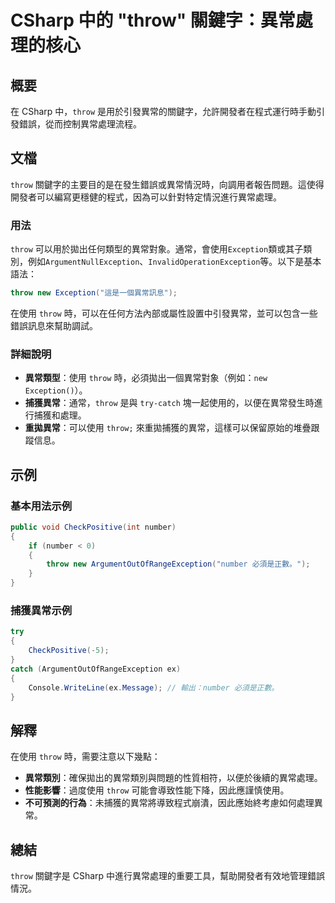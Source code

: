 <!--
Meta Description: # CSharp 中的 "throw" 關鍵字：異常處理的核心 ## 概要 在 CSharp 中，`throw` 是用於引發異常的關鍵字，允許開發者在程式運行時手動引發錯誤，從而控制異常處理流程。 ## 文檔 `throw` 關鍵字的主要目的是在發生錯誤或異常情況時，向調用者報告問題。這使得開發者可...
Meta Keywords: throw, csharp, number, exception, new
-->

# CSharp 中的 "throw" 關鍵字：異常處理的核心

## 概要
在 CSharp 中，`throw` 是用於引發異常的關鍵字，允許開發者在程式運行時手動引發錯誤，從而控制異常處理流程。

## 文檔
`throw` 關鍵字的主要目的是在發生錯誤或異常情況時，向調用者報告問題。這使得開發者可以編寫更穩健的程式，因為可以針對特定情況進行異常處理。

### 用法
`throw` 可以用於拋出任何類型的異常對象。通常，會使用`Exception`類或其子類別，例如`ArgumentNullException`、`InvalidOperationException`等。以下是基本語法：

```csharp
throw new Exception("這是一個異常訊息");
```

在使用 `throw` 時，可以在任何方法內部或屬性設置中引發異常，並可以包含一些錯誤訊息來幫助調試。

### 詳細說明
- **異常類型**：使用 `throw` 時，必須拋出一個異常對象（例如：`new Exception()`）。
- **捕獲異常**：通常，`throw` 是與 `try-catch` 塊一起使用的，以便在異常發生時進行捕獲和處理。
- **重拋異常**：可以使用 `throw;` 來重拋捕獲的異常，這樣可以保留原始的堆疊跟蹤信息。

## 示例
### 基本用法示例
```csharp
public void CheckPositive(int number)
{
    if (number < 0)
    {
        throw new ArgumentOutOfRangeException("number 必須是正數。");
    }
}
```

### 捕獲異常示例
```csharp
try
{
    CheckPositive(-5);
}
catch (ArgumentOutOfRangeException ex)
{
    Console.WriteLine(ex.Message); // 輸出：number 必須是正數。
}
```

## 解釋
在使用 `throw` 時，需要注意以下幾點：
- **異常類別**：確保拋出的異常類別與問題的性質相符，以便於後續的異常處理。
- **性能影響**：過度使用 `throw` 可能會導致性能下降，因此應謹慎使用。
- **不可預測的行為**：未捕獲的異常將導致程式崩潰，因此應始終考慮如何處理異常。

## 總結
`throw` 關鍵字是 CSharp 中進行異常處理的重要工具，幫助開發者有效地管理錯誤情況。